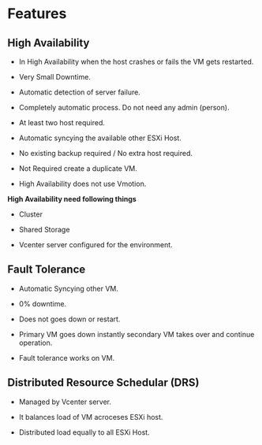 # Features

## High Availability

- In High Availability when the host crashes or fails the VM gets restarted.

- Very Small Downtime.

- Automatic detection of server failure.

- Completely automatic process. Do not need any admin (person).

- At least two host required.

- Automatic syncying the available other ESXi Host.

- No existing backup required / No extra host required.

- Not Required create a duplicate VM.

- High Availability does not use Vmotion.

**High Availability need following things**

- Cluster

- Shared Storage

- Vcenter server configured for the environment.



## Fault Tolerance

- Automatic Syncying other VM.

- 0% downtime.

- Does not goes down or restart.

- Primary VM goes down instantly secondary VM takes over and continue operation.

- Fault tolerance works on VM.


## Distributed Resource Schedular (DRS)

- Managed by Vcenter server.

- It balances load of VM acroceses ESXi host.

- Distributed load equally to all ESXi Host. 
